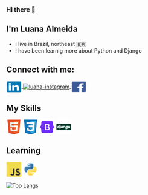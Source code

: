 ### Hi there 👋
## I'm Luana Almeida

- I live in Brazil, northeast :brazil: 
- I have been learnig more about Python and Django

## Connect with me:
<a href="https://www.linkedin.com/in/luanarodriguesalmeida/" target="_blank">
  <img align="center" alt="luana-linkedin" height="30" width="40" style="max-width:100%" src="https://raw.githubusercontent.com/devicons/devicon/master/icons/linkedin/linkedin-original.svg" >
</a>
<a href="https://www.instagram.com/luana.lmd/" target="_blank">
  <img align="center" alt="luana-instagram" height="30" width="40" style="max-width:100%" src="https://www.flaticon.com/svg/vstatic/svg/2111/2111463.svg?token=exp=1617817471~hmac=a505dba52849334d44dfe8c1f071fd52" >
</a>
<a href="https://www.facebook.com/profile.php?id=100002948949367" target="_blank">
  <img align="center" alt="luana-facebook" height="30" width="40" style="max-width:100%" src="https://raw.githubusercontent.com/devicons/devicon/master/icons/facebook/facebook-original.svg" >
</a>

## My Skills

<img align="center" alt="luana-facebook" height="40" width="40" style="max-width:100%" src="https://raw.githubusercontent.com/devicons/devicon/master/icons/html5/html5-original.svg"></img>
<img align="center" alt="luana-facebook" height="40" width="40" style="max-width:100%" src="https://raw.githubusercontent.com/devicons/devicon/master/icons/css3/css3-original.svg"></img>
<img align="center" alt="luana-facebook" height="40" width="40" style="max-width:100%" src="https://raw.githubusercontent.com/devicons/devicon/master/icons/bootstrap/bootstrap-plain.svg"></img>
<img align="center" alt="luana-facebook" height="40" width="40" style="max-width:100%" src="https://raw.githubusercontent.com/devicons/devicon/master/icons/django/django-original.svg"></img>

## Learning
<img align="center" alt="luana-facebook" height="40" width="40" style="max-width:100%" src="https://raw.githubusercontent.com/devicons/devicon/master/icons/javascript/javascript-original.svg"></img>
<img align="center" alt="luana-facebook" height="40" width="40" style="max-width:100%" src="https://raw.githubusercontent.com/devicons/devicon/master/icons/python/python-original.svg"></img>



[![Top Langs](https://github-readme-stats.vercel.app/api/top-langs/?username=luanaAlm&layout=compact)](https://github.com/luanaAlm/github-readme-stats)
<!--
**luanaAlm/luanaAlm** is a ✨ _special_ ✨ repository because its `README.md` (this file) appears on your GitHub profile.

Here are some ideas to get you started:

- 🔭 I’m currently working on ...
- 🌱 I’m currently learning ...
- 👯 I’m looking to collaborate on ...
- 🤔 I’m looking for help with ...
- 💬 Ask me about ...
- 📫 How to reach me: ...
- 😄 Pronouns: ...
- ⚡ Fun fact: ...
-->
